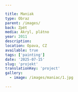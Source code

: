 ```yaml
---

title: Maniak
type: Obraz
parent: /images/
back: Zpět
media: Akryl, plátno
year: 2011
description: 
location: Opava, CZ
available: true
tags: ['painting']
date: '2025-07-15'
slug: 'projekt'
translationKey: 'project'
gallery:
  - image: /images/maniac/1.jpg
  
---
```

